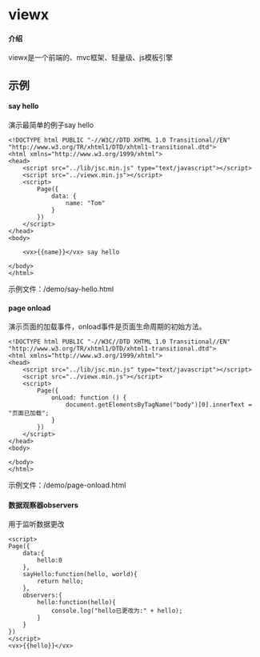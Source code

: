 # viewx

#### 介绍
viewx是一个前端的、mvc框架、轻量级、js模板引擎

## 示例
#### say hello
演示最简单的例子say hello

```
<!DOCTYPE html PUBLIC "-//W3C//DTD XHTML 1.0 Transitional//EN" "http://www.w3.org/TR/xhtml1/DTD/xhtml1-transitional.dtd">
<html xmlns="http://www.w3.org/1999/xhtml">
<head>
    <script src="../lib/jsc.min.js" type="text/javascript"></script>
    <script src="../viewx.min.js"></script>
    <script>
        Page({
            data: {
                name: "Tom"
            }
        })
    </script>
</head>
<body>

    <vx>{{name}}</vx> say hello

</body>
</html>
```
示例文件：/demo/say-hello.html

#### page onload
演示页面的加载事件，onload事件是页面生命周期的初始方法。

```
<!DOCTYPE html PUBLIC "-//W3C//DTD XHTML 1.0 Transitional//EN" "http://www.w3.org/TR/xhtml1/DTD/xhtml1-transitional.dtd">
<html xmlns="http://www.w3.org/1999/xhtml">
<head>
    <script src="../lib/jsc.min.js" type="text/javascript"></script>
    <script src="../viewx.min.js"></script>
    <script>
        Page({
            onLoad: function () {
                document.getElementsByTagName("body")[0].innerText = "页面已加载";
            }
        })
    </script>
</head>
<body>

</body>
</html>
```
示例文件：/demo/page-onload.html



#### 数据观察器observers
用于监听数据更改
```
<script>
Page({
    data:{
        hello:0
    },
    sayHello:function(hello, world){
        return hello;
    },
    observers:{
        hello:function(hello){
            console.log("hello已更改为:" + hello);
        }
    }
})
</script>
<vx>{{hello}}</vx>
```

